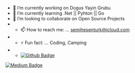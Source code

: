 - 🔭 I’m currently working on Dogus Yayin Grubu
- 🌱 I’m currently learning .Net || Pyhton || Go
- 👯 I’m looking to collaborate on Open Source Projects
- - 📫 How to reach me: ... semihesenturk@icloud.com
- - ⚡ Fun fact: ... Coding, Camping
- - [![Github Badge](https://img.shields.io/badge/-Github-000?style=quare&labelColor=000&logo=Github&logoColor=white&link=https://github.com/semihesenturk)](https://github.com/semihesenturk) 

[![Medium Badge](https://img.shields.io/badge/-Medium-757575?style=flat-quare&labelColor=757575&logo=Medium&logoColor=white&link=https://medium.com/@semihesenturk)](https://medium.com/@semihesenturk) 


<!--
**semihesenturk/semihesenturk** is a ✨ _special_ ✨ repository because its `README.md` (this file) appears on your GitHub profile.

Here are some ideas to get you started:


- 🤔 I’m looking for help with ...
- 💬 Ask me about ...

- 😄 Pronouns: ...

-->
